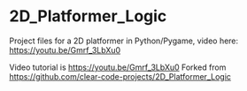 # 2D_Platformer_Logic
Project files for a 2D platformer in Python/Pygame, video here: https://youtu.be/Gmrf_3LbXu0

Video tutorial is https://youtu.be/Gmrf_3LbXu0
Forked from https://github.com/clear-code-projects/2D_Platformer_Logic
